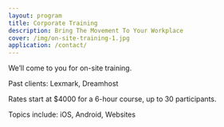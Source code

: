 ```yaml
---
layout: program
title: Corporate Training
description: Bring The Movement To Your Workplace
cover: /img/on-site-training-1.jpg
application: /contact/
---
```


We’ll come to you for on-site training.

Past clients: Lexmark, Dreamhost

Rates start at $4000 for a 6-hour course, up to 30 participants.

Topics include: iOS, Android, Websites
